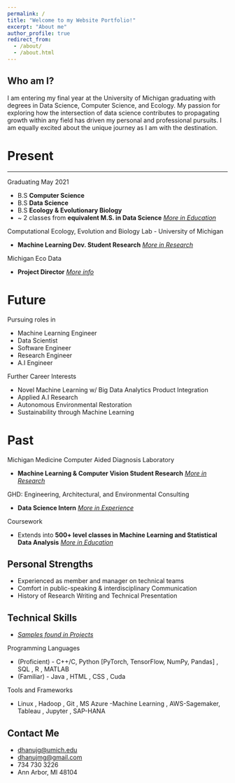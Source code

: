 ```yaml
---
permalink: /
title: "Welcome to my Website Portfolio!"
excerpt: "About me"
author_profile: true
redirect_from: 
  - /about/
  - /about.html
---
```


Who am I?
------
I am entering my final year at the University of Michigan graduating with degrees in Data Science, Computer Science, and Ecology. My passion for exploring how the intersection of data science contributes to propagating growth within any field has driven my personal and professional pursuits. I am equally excited about the unique journey as I am with the destination. 

Present
======
______
Graduating May 2021
* B.S **Computer Science**
* B.S **Data Science**
* B.S **Ecology & Evolutionary Biology**
* ~ 2 classes from **equivalent M.S. in Data Science** [_More in Education_](https://dhanujg.github.io/coursework/)

 Computational Ecology, Evolution and Biology Lab - University of Michigan
 * **Machine Learning Dev. Student Research** [_More in Research_](https://dhanujg.github.io/research/)

Michigan Eco Data
* **Project Director** [_More info_](https://dhanujg.github.io/experience/)

Future
======
Pursuing roles in
* Machine Learning Engineer
* Data Scientist
* Software Engineer
* Research Engineer
* A.I Engineer

Further Career Interests
* Novel Machine Learning w/ Big Data Analytics Product Integration
* Applied A.I Research
* Autonomous Environmental Restoration
* Sustainability through Machine Learning


Past
======
Michigan Medicine Computer Aided Diagnosis Laboratory
* **Machine Learning & Computer Vision Student Research** [_More in Research_](https://dhanujg.github.io/research/)

GHD: Engineering, Architectural, and Environmental Consulting
* **Data Science Intern** [_More in Experience_](https://dhanujg.github.io/experience/)

Coursework
* Extends into **500+ level classes in Machine Learning and Statistical Data Analysis** [_More in Education_](https://dhanujg.github.io/coursework/)

 
  

Personal Strengths
------
* Experienced as member and manager on technical teams
* Comfort in public-speaking & interdisciplinary Communication
* History of Research Writing and Technical Presentation


Technical Skills
------
* [_Samples found in Projects_](https://dhanujg.github.io/projects/)

Programming Languages
* (Proficient) - C++/C, Python [PyTorch, TensorFlow, NumPy, Pandas] , SQL , R , MATLAB
* (Familiar) - Java , HTML , CSS , Cuda

Tools and Frameworks
* Linux , Hadoop , Git , MS Azure -Machine Learning , AWS-Sagemaker, Tableau , Jupyter , SAP-HANA

Contact Me
------
* dhanujg@umich.edu
* dhanujmg@gmail.com
* 734 730 3226 
* Ann Arbor, MI 48104






